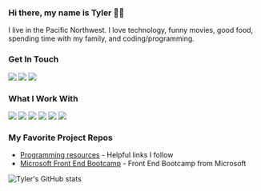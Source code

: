 ### Hi there, my name is Tyler 👨‍💻

I live in the Pacific Northwest. I love technology, funny movies, good food, spending time with my family, and coding/programming.

### Get In Touch
<a href="mailto:frogworks1@gmail.com"><img src="https://img.shields.io/badge/Gmail-D14836?style=for-the-badge&logo=gmail&logoColor=white"></a> <a href="https://www.linkedin.com/in/tylerdkelly/"><img src="https://img.shields.io/badge/LinkedIn-0077B5?style=for-the-badge&logo=linkedin&logoColor=white"></a> <a href="https://tylerkelly.tech/"><img src="https://img.shields.io/badge/portfolio-0A0A0A?style=for-the-badge&logo=dev.to&logoColor=white"></a> 

### What I Work With
<img src="https://img.shields.io/badge/JavaScript-F7DF1E?style=for-the-badge&logo=javascript&logoColor=black"> <img src="https://img.shields.io/badge/Node.js-43853D?style=for-the-badge&logo=node.js&logoColor=white"> <img src="https://img.shields.io/badge/HTML5-E34F26?style=for-the-badge&logo=html5&logoColor=white"> <img src="https://img.shields.io/badge/CSS3-1572B6?style=for-the-badge&logo=css3&logoColor=white"> <img src="https://img.shields.io/badge/React-20232A?style=for-the-badge&logo=react&logoColor=61DAFB"> <img src="https://img.shields.io/badge/PLUS%20MORE!-blue
">

### My Favorite Project Repos
* <a href="https://github.com/frogworks1/Programming-Learning-Resources">Programming resources</a> - Helpful links I follow
* <a href="https://github.com/frogworks1/frontend-bootcamp">Microsoft Front End Bootcamp</a> - Front End Bootcamp from Microsoft

![Tyler's GitHub stats](https://github-readme-stats.vercel.app/api?username=frogworks1&show_icons=true&theme=dark)
